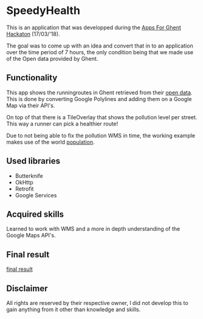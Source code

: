 # SpeedyHealth

This is an application that was developped during the [Apps For Ghent Hackaton](http://appsforghent.be/2018) (17/03/'18).

The goal was to come up with an idea and convert that in to an application over the time period of 7 hours, the only condition being that we made use of the Open data provided by Ghent.

## Functionality

This app shows the runningroutes in Ghent retrieved from their [open data](https://datatank.stad.gent/4/cultuursportvrijetijd/routeyoulooproutes). This is done by converting Google Polylines and adding them on a Google Map via their API's. 

On top of that there is a TileOverlay that shows the pollution level per street. This way a runner can pick a healthier route!

Due to not being able to fix the pollution WMS in time, the working example makes use of the world [population](http://sedac.ciesin.columbia.edu/geoserver/wms).

## Used libraries

* Butterknife
* OkHttp
* Retrofit
* Google Services

## Acquired skills

Learned to work with WMS and a more in depth understanding of the Google Maps API's.

## Final result

[final result](https://i.gyazo.com/e24aa8e3554ca950a3f13e1dcb7f674a.mp4)

## Disclaimer

All rights are reserved by their respective owner, I did not develop this to gain anything from it other than knowledge and skills.
